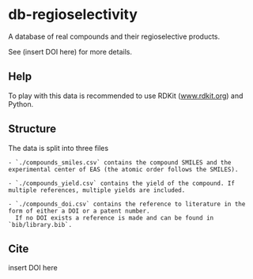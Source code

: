 # db-regioselectivity

A database of real compounds and their regioselective products.

See (insert DOI here) for more details.

## Help

To play with this data is recommended to use RDKit (www.rdkit.org) and Python.

## Structure

The data is split into three files

    - `./compounds_smiles.csv` contains the compound SMILES and the experimental center of EAS (the atomic order follows the SMILES).

    - `./compounds_yield.csv` contains the yield of the compound. If multiple references, multiple yields are included.

    - `./compounds_doi.csv` contains the reference to literature in the form of either a DOI or a patent number. 
      If no DOI exists a reference is made and can be found in `bib/library.bib`.

## Cite

insert DOI here

